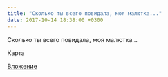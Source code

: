 ```yaml
---
title: "Сколько ты всего повидала, моя малютка..."
date: 2017-10-14 18:38:00 +0300
---
```


Сколько ты всего повидала, моя малютка...

Карта

[Вложение](/assets/vk_photos/2/hM_9m9T7CCI.jpg)
